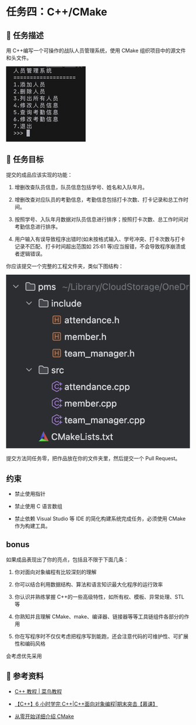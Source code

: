 # 任务四：C++/CMake

## 📃 任务描述

用 C++编写一个可操作的战队人员管理系统，使用 CMake 组织项目中的源文件和头文件。

![](./assets/2.png)

## 🎯 任务目标

提交的成品应该实现的功能：

1. 增删改查队员信息，队员信息包括学号、姓名和入队年月。

2. 增删改查对应队员的考勤信息，考勤信息包括打卡次数、打卡记录和总工作时间。

3. 按照学号、入队年月数据对队员信息进行排序；按照打卡次数、总工作时间对考勤信息进行排序。

4. 用户输入有误导致程序出错时(如未按格式输入、学号冲突、打卡次数与打卡记录不匹配、打卡时间超出范围如 25:61 等)应当报错，不会导致程序崩溃或者逻辑错误。

你应该提交一个完整的工程文件夹，类似下图结构：

![](./assets/1.png)

提交方法同任务零，把作品放在你的文件夹里，然后提交一个 Pull Request。

## 约束

- 禁止使用指针

- 禁止使用 C 语言数组

- 禁止依赖 Visual Studio 等 IDE 的简化构建系统完成任务，必须使用 CMake 作为构建工具。

## bonus

如果成品表现出了你的亮点，包括且不限于下面几条：

1. 你对面向对象编程有比较深刻的理解

2. 你可以结合利用数据结构、算法和语言知识最大化程序的运行效率

3. 你认识并熟练掌握 C++的一些高级特性，如所有权、模板、异常处理、STL 等

4. 你熟知并且理解 CMake、make、编译器、链接器等等工具链组件各部分的作用

5. 你在写程序时不仅仅考虑把程序写到能跑，还会注意代码的可维护性、可扩展性和编码风格

会考虑优先采用

## 🔗 参考资料

- [C++ 教程 | 菜鸟教程](https://www.runoob.com/cplusplus/cpp-tutorial.html)

- [【C++】6 小时学完 C++|C++面向对象编程|期末突击【慕课】](https://www.bilibili.com/video/BV1ZT4y1C7WR)

- [从零开始详细介绍 CMake](https://www.bilibili.com/video/BV1vR4y1u77h)
